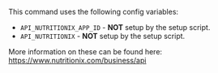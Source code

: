 This command uses the following config variables:

- `API_NUTRITIONIX_APP_ID` - **NOT** setup by the setup script.
- `API_NUTRITIONIX` - **NOT** setup by the setup script.

More information on these can be found here: 
https://www.nutritionix.com/business/api
